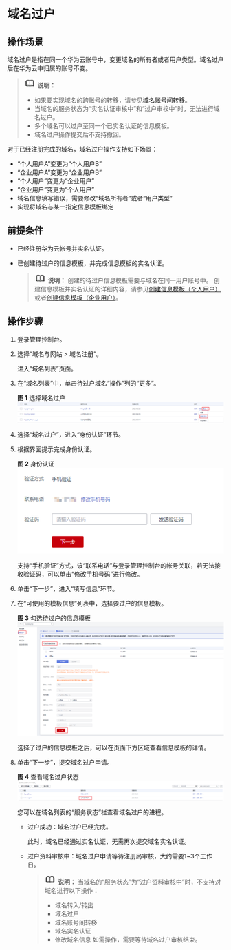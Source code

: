 # 域名过户<a name="domain_ug_350002"></a>

## 操作场景<a name="section132164413515"></a>

域名过户是指在同一个华为云账号中，变更域名的所有者或者用户类型。域名过户后在华为云中归属的账号不变。

>![](public_sys-resources/icon-note.gif) **说明：** 
>-   如果要实现域名的跨账号的转移，请参见[域名账号间转移](域名账号间转移.md)。
>-   当域名的服务状态为“实名认证审核中”和“过户审核中”时，无法进行域名过户。
>-   多个域名可以过户至同一个已实名认证的信息模板。
>-   域名过户操作提交后不支持撤回。

对于已经注册完成的域名，域名过户操作支持如下场景：

-   “个人用户A”变更为“个人用户B”
-   “企业用户A”变更为“企业用户B”
-   “个人用户”变更为“企业用户”
-   “企业用户”变更为“个人用户”
-   域名信息填写错误，需要修改“域名所有者”或者“用户类型”
-   实现将域名与某一指定信息模板绑定

## 前提条件<a name="section849189121919"></a>

-   已经注册华为云帐号并实名认证。
-   已创建待过户的信息模板，并完成信息模板的实名认证。

    >![](public_sys-resources/icon-note.gif) **说明：** 
    >创建的待过户信息模板需要与域名在同一用户账号中。
    >创建信息模板并实名认证的详细内容，请参见[创建信息模板（个人用户）](创建信息模板（个人用户）.md)或者[创建信息模板（企业用户）](创建信息模板（企业用户）.md)。


## 操作步骤<a name="section13249271962"></a>

1.  登录管理控制台。
2.  选择“域名与网站 \> 域名注册”。

    进入“域名列表”页面。


1.  在“域名列表”中，单击待过户域名“操作”列的“更多”。

    **图 1**  选择域名过户<a name="fig1315721716715"></a>  
    ![](figures/选择域名过户.png "选择域名过户")

2.  选择“域名过户”，进入“身份认证”环节。
3.  根据界面提示完成身份认证。

    **图 2**  身份认证<a name="fig488581123517"></a>  
    ![](figures/身份认证.png "身份认证")

    支持“手机验证”方式，该“联系电话”与登录管理控制台的帐号关联，若无法接收验证码，可以单击“修改手机号码”进行修改。

4.  单击“下一步”，进入“填写信息”环节。
5.  在“可使用的模板信息”列表中，选择要过户的信息模板。

    **图 3**  勾选待过户的信息模板<a name="fig101288014298"></a>  
    ![](figures/勾选待过户的信息模板.png "勾选待过户的信息模板")

    选择了过户的信息模板之后，可以在页面下方区域查看信息模板的详情。

6.  单击“下一步”，提交域名过户申请。

    **图 4**  查看域名过户状态<a name="fig192642325458"></a>  
    ![](figures/查看域名过户状态.png "查看域名过户状态")

    您可以在域名列表的“服务状态”栏查看域名过户的进程。

    -   过户成功：域名过户已经完成。

        此时，域名已经通过实名认证，无需再次提交域名实名认证。

    -   过户资料审核中：域名过户申请等待注册局审核，大约需要1\~3个工作日。

        >![](public_sys-resources/icon-note.gif) **说明：** 
        >当域名的“服务状态”为“过户资料审核中”时，不支持对域名进行以下操作：
        >-   域名转入/转出
        >-   域名过户
        >-   域名账号间转移
        >-   域名实名认证
        >-   修改域名信息
        >如需操作，需要等待域名过户审核结束。



